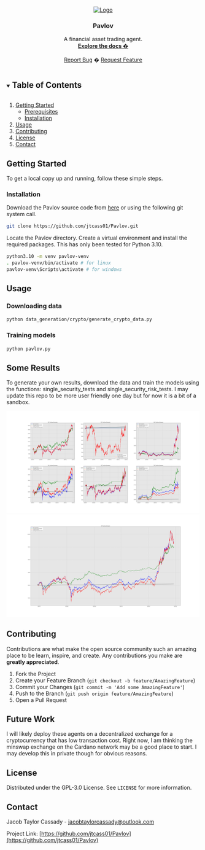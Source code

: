 <!-- PROJECT LOGO -->
<br />
<p align="center">
  <a href="https://github.com/jtcass01/Pavlov">
    <img src="https://github.com/jtcass01/StatusLogger/blob/master/images/StatueOfLiberty_StarryNightVanGogh_ImageTransfer.png" alt="Logo">
  </a>

  <h3 align="center">Pavlov</h3>

  <p align="center">
    A financial asset trading agent.
    <br />
    <a href="https://github.com/jtcass01/Pavlov"><strong>Explore the docs �</strong></a>
    <br />
    <br />
    <a href="https://github.com/jtcass01/Pavlov/issues">Report Bug</a>
    �
    <a href="https://github.com/jtcass01/Pavlov/issues">Request Feature</a>
  </p>
</p>

<!-- TABLE OF CONTENTS -->
<details open="open">
  <summary><h2 style="display: inline-block">Table of Contents</h2></summary>
  <ol>
    <li>
      <a href="#getting-started">Getting Started</a>
      <ul>
        <li><a href="#prerequisites">Prerequisites</a></li>
        <li><a href="#installation">Installation</a></li>
      </ul>
    </li>
    <li><a href="#usage">Usage</a></li>
    <li><a href="#contributing">Contributing</a></li>
    <li><a href="#license">License</a></li>
    <li><a href="#contact">Contact</a></li>
  </ol>
</details>

## Getting Started

To get a local copy up and running, follow these simple steps.

### Installation
Download the Pavlov source code from [here](https://github.com/jtcass01/Pavlov) or using the following git system call.
```bash
git clone https://github.com/jtcass01/Pavlov.git
```

Locate the Pavlov directory.  Create a virtual environment and install the required packages. This has only been tested for Python 3.10.
```bash
python3.10 -m venv pavlov-venv
. pavlov-venv/bin/activate # for linux 
pavlov-venv\Scripts\activate # for windows
```

## Usage

### Downloading data
```bash
python data_generation/crypto/generate_crypto_data.py
```

### Training models
```bash
python pavlov.py
```

## Some Results
To generate your own results, download the data and train the models using the functions: single_security_tests and single_security_risk_tests. I may update this repo to be more user friendly one day but for now it is a bit of a sandbox.
<!-- Add a picture -->
<img src="results/model_results_per_asset.png" alt="Logo">

<img src="results/aggregate_model_results.png" alt="Logo">


<!-- CONTRIBUTING -->
## Contributing

Contributions are what make the open source community such an amazing place to be learn, inspire, and create. Any contributions you make are **greatly appreciated**.

1. Fork the Project
2. Create your Feature Branch (`git checkout -b feature/AmazingFeature`)
3. Commit your Changes (`git commit -m 'Add some AmazingFeature'`)
4. Push to the Branch (`git push origin feature/AmazingFeature`)
5. Open a Pull Request

## Future Work
I will likely deploy these agents on a decentralized exchange for a cryptocurrency that has low transaction cost. Right now, I am thinking the minswap exchange on the Cardano network may be a good place to start. I may develop this in private though for obvious reasons.

<!-- LICENSE -->
## License

Distributed under the GPL-3.0 License. See `LICENSE` for more information.


<!-- CONTACT -->
## Contact

Jacob Taylor Cassady - jacobtaylorcassady@outlook.com

Project Link: [https://github.com/jtcass01/Pavlov](https://github.com/jtcass01/Pavlov)

